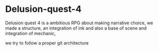 # Delusion-quest-4

Delusion quest 4 is a ambitious RPG about making narrative choice, we made a structure, an integration of ink and also a base of scene and integration of mechanic, 

we try to follow a proper git architecture
